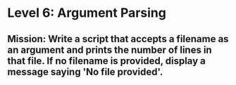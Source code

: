 # Level 6: Argument Parsing

## Mission: Write a script that accepts a filename as an argument and prints the number of lines in that file. If no filename is provided, display a message saying 'No file provided'.